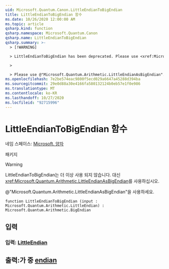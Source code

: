 ```yaml
---
uid: Microsoft.Quantum.Canon.LittleEndianToBigEndian
title: LittleEndianToBigEndian 함수
ms.date: 10/26/2020 12:00:00 AM
ms.topic: article
qsharp.kind: function
qsharp.namespace: Microsoft.Quantum.Canon
qsharp.name: LittleEndianToBigEndian
qsharp.summary: >-
  > [!WARNING]

  > LittleEndianToBigEndian has been deprecated. Please use <xref:Microsoft.Quantum.Arithmetic.LittleEndianAsBigEndian> instead.

  >

  > Please use @"Microsoft.Quantum.Arithmetic.LittleEndianAsBigEndian".
ms.openlocfilehash: 7e2be574eac9800f5ecd029a6647a45288d394ba
ms.sourcegitcommit: 29e0d88a30e4166fa580132124b0eb57e1f0e986
ms.translationtype: MT
ms.contentlocale: ko-KR
ms.lasthandoff: 10/27/2020
ms.locfileid: "92715996"
---
```

# <a name="littleendiantobigendian-function"></a>LittleEndianToBigEndian 함수

네임 스페이스: [Microsoft. 양자](xref:Microsoft.Quantum.Canon)

패키지 [](https://nuget.org/packages/)


> [!WARNING]
> LittleEndianToBigEndian는 더 이상 사용 되지 않습니다. 대신 <xref:Microsoft.Quantum.Arithmetic.LittleEndianAsBigEndian>를 사용하십시오.
>
> @"Microsoft.Quantum.Arithmetic.LittleEndianAsBigEndian"을 사용하세요.



```qsharp
function LittleEndianToBigEndian (input : Microsoft.Quantum.Arithmetic.LittleEndian) : Microsoft.Quantum.Arithmetic.BigEndian
```


## <a name="input"></a>입력

### <a name="input--littleendian"></a>입력: [LittleEndian](xref:Microsoft.Quantum.Arithmetic.LittleEndian)





## <a name="output--bigendian"></a>출력:가 중 [endian](xref:Microsoft.Quantum.Arithmetic.BigEndian)

